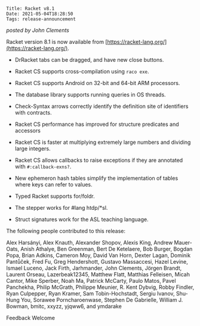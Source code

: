     Title: Racket v8.1
    Date: 2021-05-04T18:28:50
    Tags: release-announcement

*posted by John Clements*

Racket version 8.1 is now available from [https://racket-lang.org/](https://racket-lang.org/).


- DrRacket tabs can be dragged, and have new close buttons.

- Racket CS supports cross-compilation using `raco exe`.

- Racket CS supports Android on 32-bit and 64-bit ARM processors.

- The database library supports running queries in OS threads.

- Check-Syntax arrows correctly identify the definition site of
  identifiers with contracts.

- Racket CS performance has improved for structure predicates and
  accessors

- Racket CS is faster at multiplying extremely large numbers and
  dividing large integers.

- Racket CS allows callbacks to raise exceptions if they are annotated
  with `#:callback-exns?`.

- New ephemeron hash tables simplify the implementation of tables where
  keys can refer to values.

- Typed Racket supports for/foldr.

- The stepper works for #lang htdp/*sl.

- Struct signatures work for the ASL teaching language.

The following people contributed to this release:

Alex Harsányi, Alex Knauth, Alexander Shopov, Alexis King, Andrew
Mauer-Oats, Anish Athalye, Ben Greenman, Bert De Ketelaere, Bob Burger,
Bogdan Popa, Brian Adkins, Cameron Moy, David Van Horn, Dexter Lagan,
Dominik Pantůček, Fred Fu, Greg Hendershott, Gustavo Massaccesi, Hazel
Levine, Ismael Luceno, Jack Firth, Jarhmander, John Clements, Jörgen
Brandt, Laurent Orseau, Lazerbeak12345, Matthew Flatt, Matthias
Felleisen, Micah Cantor, Mike Sperber, Noah Ma, Patrick McCarty, Paulo
Matos, Pavel Panchekha, Philip McGrath, Philippe Meunier, R. Kent
Dybvig, Robby Findler, Ryan Culpepper, Ryan Kramer, Sam Tobin-Hochstadt,
Sergiu Ivanov, Shu-Hung You, Sorawee Porncharoenwase, Stephen De
Gabrielle, William J. Bowman, bmitc, xxyzz, yjqww6, and ymdarake

Feedback Welcome

